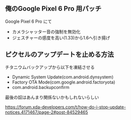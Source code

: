 ## 俺のGoogle Pixel 6 Pro 用パッチ

Google Pixel 6 Pro にて

* カメラシャッター音の強制を無効化
* ジェスチャーの感度を高い(1.33)から1.6へ引き揚げ


## ピクセルのアップデートを止める方法

チタニウムバックアップから以下を凍結させる

* Dynamic System Update(com.android.dynsystem)
* Factory OTA Mode(com.google.android.factoryota)
* com.android.backupconfirm

最後の奴はあんまり関係ないかもしれないらしい

https://forum.xda-developers.com/t/how-do-i-stop-update-notices.4171467/page-2#post-84529465
